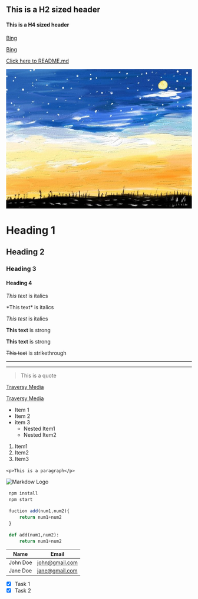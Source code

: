 <!-- Homework 1:Git, Github, and Markdown -->

<!-- author:miraclezrb -->


<!-- H2 sized header -->
## This is a H2 sized header

<!-- H4 sized header -->
#### This is a H4 sized header

<!-- a link to an extern web site -->

[Bing](http://bing.com)

[Bing](http://bing.com "An useful search engine")

<!-- a link between markdown pages -->

[Click here to README.md]()

<!-- An image that is a file in the directory -->
![Markdow Logo](https://github.com/Zrbb0304/Homework1-markdown-ducuments-managed-by-Git-and-Github/blob/main/image/artworks.jpg)



<!-- overview:some basic operation -->

<!-- Head-->
# Heading 1
## Heading 2
### Heading 3
#### Heading 4

<!-- Italics -->
*This text* is italics

\*This text\* is italics

_This test_ is italics

<!-- Strong -->
**This text** is strong

__This text__ is strong

<!-- Strikethrough -->
~~This text~~ is strikethrough

<!-- Horizontal Rule -->
---

___

<!-- Blockquote -->
> This is a quote

<!-- Links -->
[Traversy Media](https://www.traversymedia.com)

[Traversy Media](https://www.traversymedia.com "A title")

<!-- UL -->
* Item 1
* Item 2
* item 3
    * Nested Item1
    * Nested Item2

<!-- OL -->
1. Item1
1. Item2
1. Item3

<!-- Inline Code Block -->
`<p>This is a paragraph</p>`

<!-- Images -->
![Markdow Logo](https://markdown-here.com/img/icon256.png)



<!-- Github Markdown -->

<!-- Code Blocks -->
```bash
 npm install
 npm start
```

```javascript
 fuction add(num1,num2){
     return num1+num2
 }
```

```python
 def add(num1,num2):
     return num1+num2
```

<!-- Tables -->
| Name     | Email         |
| ---------| --------------|
| John Doe | john@gmail.com|
| Jane Doe | jane@gmail.com|


<!-- Task Lists -->
* [x] Task 1
* [x] Task 2
